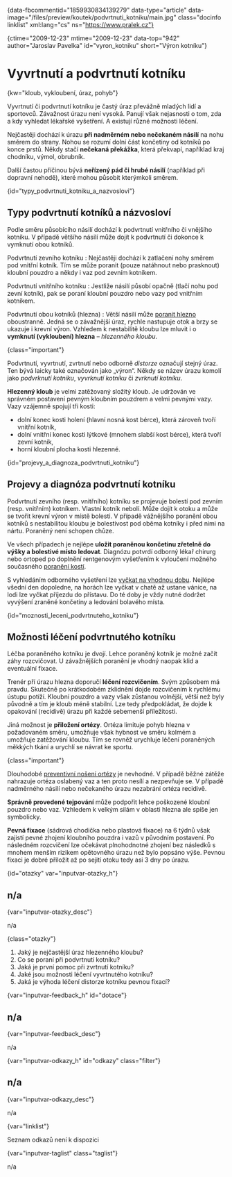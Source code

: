
{data-fbcommentid="1859930834139279" data-type="article" data-image="/files/preview/koutek/podvrtnuti_kotniku/main.jpg" class="docinfo linklist" xml:lang="cs" ns="https://www.pralek.cz"}

{ctime="2009-12-23" mtime="2009-12-23" data-top="942" author="Jaroslav Pavelka" id="vyron_kotniku" short="Výron kotníku"}

# Vyvrtnutí a podvrtnutí kotníku 

{kw="kloub, vykloubení, úraz, pohyb"}

Vyvrtnutí či podvrtnutí kotníku je častý úraz převážně mladých lidí a sportovců. Závažnost úrazu není vysoká. Panují však nejasnosti o tom, zda a kdy vyhledat lékařské vyšetření. A existují různé možnosti léčení. 

Nejčastěji dochází k úrazu **při nadměrném nebo nečekaném násilí** na nohu směrem do strany. Nohou se rozumí dolní část končetiny od kotníků po konce prstů. Někdy stačí **nečekaná překážka**, která překvapí, například kraj chodníku, výmol, obrubník. 

Další častou příčinou bývá **neřízený pád či hrubé násilí** (například při dopravní nehodě), které mohou působit kterýmkoli směrem. 

{id="typy\_podvrtnuti\_kotniku\_a\_nazvoslovi"}

## Typy podvrtnutí kotníků a názvosloví 

Podle směru působícího násilí dochází k podvrtnutí vnitřního či vnějšího kotníku. V případě většího násilí může dojít k podvrtnutí či dokonce k vymknutí obou kotníků. 

Podvrtnutí zevního kotníku 
:   Nejčastěji dochází k zatlačení nohy směrem pod vnitřní kotník. Tím se může poranit (pouze natáhnout nebo prasknout) kloubní pouzdro a někdy i vaz pod zevním kotníkem. 

Podvrtnutí vnitřního kotníku 
:   Jestliže násilí působí opačně (tlačí nohu pod zevní kotník), pak se poraní kloubní pouzdro nebo vazy pod vnitřním kotníkem. 

Podvrtnutí obou kotníků (hlezna) 
:   Větší násilí může [poranit hlezno][1] oboustranně. Jedná se o závažnější úraz, rychle nastupuje otok a brzy se ukazuje i krevní výron. Vzhledem k nestabilitě kloubu lze mluvit i o **vymknutí (vykloubení) hlezna** – _hlezenného kloubu_. 

{class="important"}

Podvrtnutí, vyvrtnutí, zvrtnutí nebo odborně _distorze_ označují stejný úraz. Ten bývá laicky také označován jako „výron“. Někdy se název úrazu komolí jako _podvrknutí kotníku_, _vyvrknutí kotníku_ či _zvrknutí kotníku_. 

**Hlezenný kloub** je velmi zatěžovaný složitý kloub. Je udržován ve správném postavení pevným kloubním pouzdrem a velmi pevnými vazy. Vazy vzájemně spojují tři kosti: 

  * dolní konec kosti holení (hlavní nosná kost bérce), která zároveň tvoří vnitřní kotník, 
  * dolní vnitřní konec kosti lýtkové (mnohem slabší kost bérce), která tvoří zevní kotník, 
  * horní kloubní plocha kosti hlezenné. 

{id="projevy\_a\_diagnoza\_podvrtnuti\_kotniku"}

## Projevy a diagnóza podvrtnutí kotníku 

Podvrtnutí zevního (resp. vnitřního) kotníku se projevuje bolestí pod zevním (resp. vnitřním) kotníkem. Vlastní kotník nebolí. Může dojít k otoku a může se tvořit krevní výron v místě bolesti. V případě vážnějšího poranění obou kotníků s nestabilitou kloubu je bolestivost pod oběma kotníky i před nimi na nártu. Poraněný není schopen chůze. 

Ve všech případech je nejlépe **uložit poraněnou končetinu zřetelně do výšky a bolestivé místo ledovat**. Diagnózu potvrdí odborný lékař chirurg nebo ortoped po doplnění rentgenovým vyšetřením k vyloučení možného současného [poranění kostí][2]. 

S vyhledáním odborného vyšetření lze [vyčkat na vhodnou dobu][3]. Nejlépe všední den dopoledne, na horách lze vyčkat v chatě až ustane vánice, na lodi lze vyčkat příjezdu do přístavu. Do té doby je vždy nutné dodržet vyvýšení zraněné končetiny a ledování bolavého místa. 

{id="moznosti\_leceni\_podvrtnuteho_kotniku"}

## Možnosti léčení podvrtnutého kotníku 

Léčba poraněného kotníku je dvojí. Lehce poraněný kotník je možné začít záhy rozcvičovat. U závažnějších poranění je vhodný naopak klid a eventuální fixace. 

Trenér pří úrazu hlezna doporučí **léčení rozcvičením**. Svým způsobem má pravdu. Skutečně po krátkodobém zklidnění dojde rozcvičením k rychlému ústupu potíží. Kloubní pouzdro a vazy však zůstanou volnější, větší než byly původně a tím je kloub méně stabilní. Lze tedy předpokládat, že dojde k opakování (recidivě) úrazu při každé sebemenší příležitosti. 

Jiná možnost je **přiložení ortézy**. Ortéza limituje pohyb hlezna v požadovaném směru, umožňuje však hybnost ve směru kolmém a umožňuje zatěžování kloubu. Tím se rovněž urychluje léčení poraněných měkkých tkání a urychlí se návrat ke sportu. 

{class="important"}

Dlouhodobé [preventivní nošení ortézy][4] je nevhodné. V případě běžné zátěže nahrazuje ortéza oslabený vaz a ten proto nesílí a nezpevňuje se. V případě nadměrného násilí nebo nečekaného úrazu nezabrání ortéza recidivě. 

**Správně provedené tejpování** může podpořit lehce poškozené kloubní pouzdro nebo vaz. Vzhledem k velkým silám v oblasti hlezna ale spíše jen symbolicky. 

**Pevná fixace** (sádrová chodička nebo plastová fixace) na 6 týdnů však zajistí pevné zhojení kloubního pouzdra i vazů v původním postavení. Po následném rozcvičení lze očekávat plnohodnotné zhojení bez následků s mnohem menším rizikem opětovného úrazu než bylo popsáno výše. Pevnou fixaci je dobré přiložit až po sejití otoku tedy asi 3 dny po úrazu. 

{id="otazky" var="inputvar-otazky_h"}

## n/a 

{var="inputvar-otazky_desc"}

n/a 

{class="otazky"}

  1. Jaký je nejčastější úraz hlezenného kloubu? 
  2. Co se poraní při podvrtnutí kotníku? 
  3. Jaká je první pomoc při zvrtnutí kotníku? 
  4. Jaké jsou možnosti léčení vyvrtnutého kotníku? 
  5. Jaká je výhoda léčení distorze kotníku pevnou fixací? 

{var="inputvar-feedback_h" id="dotace"}

## n/a 

{var="inputvar-feedback_desc"}

n/a 

{var="inputvar-odkazy_h" id="odkazy" class="filter"}

## n/a 

{var="inputvar-odkazy_desc"}

n/a 

{var="linklist"}

Seznam odkazů není k dispozici 

{var="inputvar-taglist" class="taglist"}

n/a

 [1]: pady_z_kola
 [2]: zlomeniny
 [3]: nalehavost_vysetreni
 [4]: obuv


